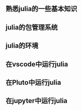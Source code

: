 ## 熟悉julia的一些基本知识

## julia的包管理系统

## julia的环境

## 在vscode中运行julia

## 在Pluto中运行julia

## 在jupyter中运行julia
